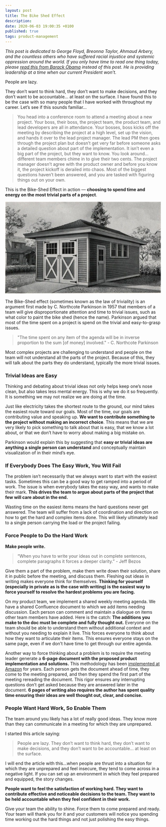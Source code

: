 ```yaml
---
layout: post
title: The Bike Shed Effect
description:
date: 2020-06-03 19:00:35 +0100
published: true
tags: product-management
---
```

_This post is dedicated to George Floyd, Breonna Taylor, Ahmaud Arbery, and the countless others who have suffered racial injustice and systemic oppression around the world. If you only have time to read one thing today, please [read this from Barack Obama](https://medium.com/@BarackObama/how-to-make-this-moment-the-turning-point-for-real-change-9fa209806067) instead of this post. He is providing leadership at a time when our current President won’t._

People are lazy.

They don’t want to think hard, they don’t want to make decisions, and they don’t want to be accountable... at least on the surface. I have found this to be the case with so many people that I have worked with throughout my career. Let’s see if this sounds familiar...

> You head into a conference room to attend a meeting about a new project. Your boss, their boss, the project team, the product team, and lead developers are all in attendance. Your bosses, boss kicks off the meeting by describing the project at a high level, set up the vision, and hands it over to the lead project manager. The lead PM then goes through the project plan but doesn’t get very far before someone asks a detailed question about part of the implementation. It isn’t even a big part of the project, but they want to know. You look around... different team members chime in to give their two cents. The project manager doesn’t agree with the product owner and before you know it, the project kickoff is derailed into chaos. Most of the biggest questions haven’t been answered, and you are tasked with figuring things out on your own.

This is the Bike-Shed Effect in action — **choosing to spend time and energy on the most trivial parts of a project**.

![](/assets/2970b948-039b-429f-97ce-e4a161d22d66_640x377.jpeg)

The Bike-Shed effect (sometimes known as the law of triviality) is an argument first made by C. Northcote Parkinson in 1957 that members of a team will give disproportionate attention and time to trivial issues, such as what color to paint the bike shed (hence the name). Parkinson argued that most of the time spent on a project is spend on the trivial and easy-to-grasp issues.

> "The time spent on any item of the agenda will be in inverse proportion to the sum [of money] involved." - C. Northcote Parkinson

Most complex projects are challenging to understand and people on the team will not understand all the parts of the project. Because of this, they will talk about the parts they do understand, typically the more trivial issues.

### Trivial Ideas are Easy

Thinking and debating about trivial ideas not only helps keep one’s nose clean, but also takes less mental energy. This is why we do it so frequently. It is something we may not realize we are doing at the time.

Just like electricity takes the shortest route to the ground, our mind takes the easiest route toward our goals. Most of the time, our goals are contributing value and speaking up. **We want to contribute something to the project without making an incorrect choice**. This means that we are very likely to pick something to talk about that is easy, that we know a lot about, or that we don’t have to worry about making a big mistake on.

Parkinson would explain this by suggesting that **easy or trivial ideas are anything a single person can understand** and conceptually maintain visualization of in their mind’s eye.

### If Everybody Does The Easy Work, You Will Fail

The problem isn’t necessarily that we always want to start with the easiest tasks. Sometimes this can be a good way to get ramped into a period of work. The issue is when everybody takes the easy way, and wants to make their mark. **This drives the team to argue about parts of the project that few will care about in the end.**

Wasting time on the easiest items means the hard questions never get answered. The team will suffer from a lack of coordination and direction on how to get the hard and complex items done. This will likely ultimately lead to a single person carrying the load or the project failing.

### Force People to Do the Hard Work

**Make people write.**

> “When you have to write your ideas out in complete sentences, complete paragraphs it forces a deeper clarity.” - Jeff Bezos

Give them a part of the problem, make them write down their solution, share it in public before the meeting, and discuss them. Fleshing out ideas in writing makes everyone think for themselves. **Thinking for yourself (especially in private as is the case with writing) is the easiest way to force yourself to resolve the hardest problems you are facing.**

On my product team, we implement a shared weekly meeting agenda. We have a shared Confluence document to which we add items needing discussion. Each person can comment and maintain a dialogue on items other team members have added. Here is the catch: **The additions you make to the doc must be complete and fully thought out.** Everyone on the team should be able to understand them without additional context and without you needing to explain it live. This forces everyone to think about how they want to articulate their items. This ensures everyone stays on the same page, even if we don’t have time to get through our entire agenda.

Another way to force thinking about a problem is to require the meeting leader generate a **6-page document with the proposed product implementation and solutions.** This methodology has been [implemented at Amazon](https://conorneill.com/2012/11/30/amazon-staff-meetings-no-powerpoint/) for years. Each person gets the document ahead of time, they come to the meeting prepared, and then they spend the first part of the meeting rereading the document. This rigor ensures any interrupting questions don’t get asked because they are answered later in the document. **6 pages of writing also requires the author has spent quality time ensuring their ideas are well thought out, clear, and concise.**

### People Want Hard Work, So Enable Them

The team around you likely has a lot of really good ideas. They know more than they can communicate in a meeting for which they are unprepared.

I started this article saying:

> People are lazy. They don’t want to think hard, they don’t want to make decisions, and they don’t want to be accountable... at least on the surface.

I will end the article with this...when people are thrust into a situation for which they are unprepared and feel insecure, they tend to come across in a negative light. If you can set up an environment in which they feel prepared and equipped, the story changes.

**People want to feel the satisfaction of working hard. They want to contribute effective and noticeable decisions to the team. They want to be held accountable when they feel confident in their work.**

Give your team the ability to shine. Force them to come prepared and ready. Your team will thank you for it and your customers will notice you spending time working out the hard things and not just polishing the easy things.
